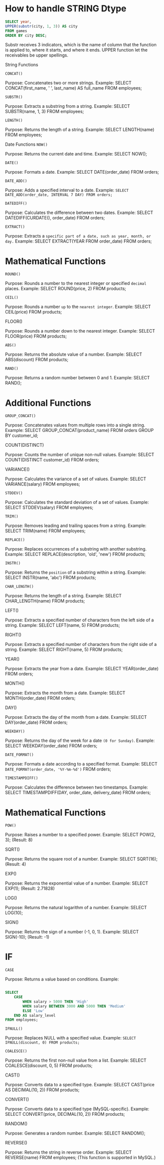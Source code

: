 # How to handle STRING Dtype

``` sql
SELECT year,
UPPER(substr(city, 1, 3)) AS city
FROM games
ORDER BY city DESC;
```

Substr receives 3 indicators, which is the name of column that the function is applied to, where it starts, and where it ends. UPPER function let the receivables be upper spellings.

String Functions

`CONCAT()`

Purpose: Concatenates two or more strings.
Example: SELECT CONCAT(first_name, ' ', last_name) AS full_name FROM employees;

`SUBSTR()`

Purpose: Extracts a substring from a string.
Example: SELECT SUBSTR(name, 1, 3) FROM employees;

`LENGTH()`

Purpose: Returns the length of a string.
Example: SELECT LENGTH(name) FROM employees;

Date Functions
`NOW()`

Purpose: Returns the current date and time.
Example: SELECT NOW();

`DATE()`

Purpose: Formats a date.
Example: SELECT DATE(order_date) FROM orders;

`DATE_ADD()`

Purpose: Adds a specified interval to a date.
Example: `SELECT DATE_ADD(order_date, INTERVAL 7 DAY) FROM orders;`

`DATEDIFF()`

Purpose: Calculates the difference between two dates.
Example: SELECT DATEDIFF(CURDATE(), order_date) FROM orders;

`EXTRACT()`

Purpose: Extracts a `specific part of a date, such as year, month, or day.`
Example: SELECT EXTRACT(YEAR FROM order_date) FROM orders;

# Mathematical Functions

`ROUND()`

Purpose: Rounds a number to the nearest integer or specified `decimal` places.
Example: SELECT ROUND(price, 2) FROM products;

`CEIL()`

Purpose: Rounds a number `up` to the `nearest integer`.
Example: SELECT CEIL(price) FROM products;

FLOOR()

Purpose: Rounds a number down to the nearest integer.
Example: SELECT FLOOR(price) FROM products;

`ABS()`

Purpose: Returns the absolute value of a number.
Example: SELECT ABS(discount) FROM products;

`RAND()`

Purpose: Returns a random number between 0 and 1.
Example: SELECT RAND();

# Additional Functions

`GROUP_CONCAT()`

Purpose: Concatenates values from multiple rows into a single string.
Example: SELECT GROUP_CONCAT(product_name) FROM orders GROUP BY customer_id;

COUNT(DISTINCT)

Purpose: Counts the number of unique non-null values.
Example: SELECT COUNT(DISTINCT customer_id) FROM orders;

VARIANCE()

Purpose: Calculates the variance of a set of values.
Example: SELECT VARIANCE(salary) FROM employees;

`STDDEV()`

Purpose: Calculates the standard deviation of a set of values.
Example: SELECT STDDEV(salary) FROM employees;

`TRIM()`

Purpose: Removes leading and trailing spaces from a string.
Example: SELECT TRIM(name) FROM employees;

`REPLACE()`

Purpose: Replaces occurrences of a substring with another substring.
Example: SELECT REPLACE(description, 'old', 'new') FROM products;

`INSTR()`

Purpose: Returns the `position` of a substring within a string.
Example: SELECT INSTR(name, 'abc') FROM products;

`CHAR_LENGTH()`

Purpose: Returns the length of a string.
Example: SELECT CHAR_LENGTH(name) FROM products;

LEFT()

Purpose: Extracts a specified number of characters from the left side of a string.
Example: SELECT LEFT(name, 5) FROM products;

RIGHT()

Purpose: Extracts a specified number of characters from the right side of a string.
Example: SELECT RIGHT(name, 5) FROM products;

YEAR()

Purpose: Extracts the year from a date.
Example: SELECT YEAR(order_date) FROM orders;

MONTH()

Purpose: Extracts the month from a date.
Example: SELECT MONTH(order_date) FROM orders;

DAY()

Purpose: Extracts the day of the month from a date.
Example: SELECT DAY(order_date) FROM orders;

`WEEKDAY()`

Purpose: Returns the day of the week for a date `(0 for Sunday)`.
Example: SELECT WEEKDAY(order_date) FROM orders;

`DATE_FORMAT()`

Purpose: Formats a date according to a specified format.
Example: SELECT `DATE_FORMAT(order_date, '%Y-%m-%d')` FROM orders;

`TIMESTAMPDIFF()`

Purpose: Calculates the difference between two timestamps.
Example: SELECT TIMESTAMPDIFF(DAY, order_date, delivery_date) FROM orders;

# Mathematical Functions

`POW()`

Purpose: Raises a number to a specified power.
Example: SELECT POW(2, 3); (Result: 8)

SQRT()

Purpose: Returns the square root of a number.
Example: SELECT SQRT(16); (Result: 4)

EXP()

Purpose: Returns the exponential value of a number.
Example: SELECT EXP(1); (Result: 2.71828)

LOG()

Purpose: Returns the natural logarithm of a number.
Example: SELECT LOG(10);

SIGN()

Purpose: Returns the sign of a number (-1, 0, 1).
Example: SELECT SIGN(-10); (Result: -1)

# IF

`CASE`

Purpose: Returns a value based on conditions.
Example:
``` sql

SELECT 
    CASE 
        WHEN salary > 5000 THEN 'High'
        WHEN salary BETWEEN 3000 AND 5000 THEN 'Medium'
        ELSE 'Low'
    END AS salary_level
FROM employees;

```

`IFNULL()`

Purpose: Replaces NULL with a specified value.
Example: `SELECT IFNULL(discount, 0) FROM products;`

`COALESCE()`

Purpose: Returns the first non-null value from a list.
Example: SELECT COALESCE(discount, 0, 5) FROM products;

CAST()

Purpose: Converts data to a specified type.
Example: SELECT CAST(price AS DECIMAL(10, 2)) FROM products;

CONVERT()

Purpose: Converts data to a specified type (MySQL-specific).
Example: SELECT CONVERT(price, DECIMAL(10, 2)) FROM products;

RANDOM()

Purpose: Generates a random number.
Example: SELECT RANDOM();

REVERSE()

Purpose: Returns the string in reverse order.
Example: SELECT REVERSE(name) FROM employees; (This function is supported in MySQL.)